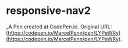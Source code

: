 # responsive-nav2
 _A Pen created at CodePen.io. Original URL: [https://codepen.io/MarcelPenn/pen/LYPeWRy](https://codepen.io/MarcelPenn/pen/LYPeWRy).

 